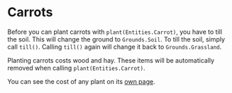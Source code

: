 # Carrots
Before you can plant carrots with `plant(Entities.Carrot)`, you have to till the soil. This will change the ground to `Grounds.Soil`. To till the soil, simply call `till()`. Calling `till()` again will change it back to `Grounds.Grassland`.

Planting carrots costs wood and hay. These items will be automatically removed when calling `plant(Entities.Carrot)`.

You can see the cost of any plant on its [own page](objects/carrot).